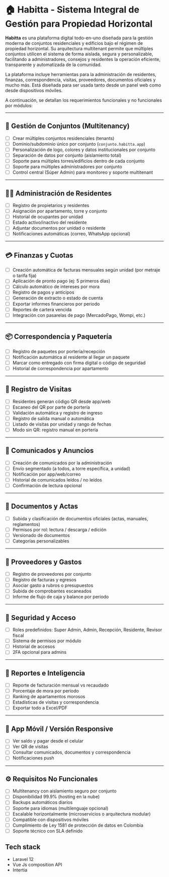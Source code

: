 # 🏠 Habitta - Sistema Integral de Gestión para Propiedad Horizontal

**Habitta** es una plataforma digital todo-en-uno diseñada para la gestión moderna de conjuntos residenciales y edificios bajo el régimen de propiedad horizontal. Su arquitectura multitenant permite que múltiples conjuntos utilicen el sistema de forma aislada, segura y personalizable, facilitando a administradores, consejos y residentes la operación eficiente, transparente y automatizada de la comunidad.

La plataforma incluye herramientas para la administración de residentes, finanzas, correspondencia, visitas, proveedores, documentos oficiales y mucho más. Está diseñada para ser usada tanto desde un panel web como desde dispositivos móviles.

A continuación, se detallan los requerimientos funcionales y no funcionales por módulos:

---

## 🏢 Gestión de Conjuntos (Multitenancy)

- [ ] Crear múltiples conjuntos residenciales (tenants)
- [ ] Dominio/subdominio único por conjunto (`conjunto.habitta.app`)
- [ ] Personalización de logo, colores y datos institucionales por conjunto
- [ ] Separación de datos por conjunto (aislamiento total)
- [ ] Soporte para múltiples torres/edificios dentro de cada conjunto
- [ ] Soporte para múltiples administradores por conjunto
- [ ] Control central (Súper Admin) para monitoreo y soporte multitenant

---

## 🧑‍💼 Administración de Residentes

- [ ] Registro de propietarios y residentes
- [ ] Asignación por apartamento, torre y conjunto
- [ ] Historial de ocupantes por unidad
- [ ] Estado activo/inactivo del residente
- [ ] Adjuntar documentos por unidad o residente
- [ ] Notificaciones automáticas (correo, WhatsApp opcional)

---

## 💳 Finanzas y Cuotas

- [ ] Creación automática de facturas mensuales según unidad (por metraje o tarifa fija)
- [ ] Aplicación de pronto pago (ej: 5 primeros días)
- [ ] Cálculo automático de intereses por mora
- [ ] Registro de pagos y anticipos
- [ ] Generación de extracto o estado de cuenta
- [ ] Exportar informes financieros por periodo
- [ ] Reportes de cartera vencida
- [ ] Integración con pasarelas de pago (MercadoPago, Wompi, etc.)

---

## 📦 Correspondencia y Paquetería

- [ ] Registro de paquetes por portería/recepción
- [ ] Notificación automática al residente al llegar un paquete
- [ ] Marcar como entregado con firma digital o código de seguridad
- [ ] Historial de correspondencia por apartamento

---

## 🚗 Registro de Visitas

- [ ] Residentes generan código QR desde app/web
- [ ] Escaneo del QR por parte de portería
- [ ] Validación automática y registro de ingreso
- [ ] Registro de salida manual o automática
- [ ] Listado de visitas por unidad y rango de fechas
- [ ] Modo sin QR: registro manual en portería

---

## 💬 Comunicados y Anuncios

- [ ] Creación de comunicados por la administración
- [ ] Envío segmentado (a todos, a torre específica, a unidad)
- [ ] Notificación por app/web/correo
- [ ] Historial de comunicados leídos / no leídos
- [ ] Confirmación de lectura opcional

---

## 🧾 Documentos y Actas

- [ ] Subida y clasificación de documentos oficiales (actas, manuales, reglamentos)
- [ ] Permisos por rol: lectura / descarga / edición
- [ ] Versionado de documentos
- [ ] Categorías personalizables

---

## 👷 Proveedores y Gastos

- [ ] Registro de proveedores por conjunto
- [ ] Registro de facturas y egresos
- [ ] Asociar gasto a rubros o presupuestos
- [ ] Subida de comprobantes escaneados
- [ ] Informe de flujo de caja y balance por periodo

---

## 🔐 Seguridad y Acceso

- [ ] Roles predefinidos: Super Admin, Admin, Recepción, Residente, Revisor fiscal
- [ ] Sistema de permisos por módulo
- [ ] Historial de accesos
- [ ] 2FA opcional para admins

---

## 🧠 Reportes e Inteligencia

- [ ] Reporte de facturación mensual vs recaudado
- [ ] Porcentaje de mora por periodo
- [ ] Ranking de apartamentos morosos
- [ ] Estadísticas de visitas y correspondencia
- [ ] Exportar todo a Excel/PDF

---

## 📱 App Móvil / Versión Responsive

- [ ] Ver saldo y pagar desde el celular
- [ ] Ver QR de visitas
- [ ] Consultar comunicados, documentos y correspondencia
- [ ] Notificaciones push

---

## ⚙️ Requisitos No Funcionales

- [ ] Multitenancy con aislamiento seguro por conjunto
- [ ] Disponibilidad 99.9% (hosting en la nube)
- [ ] Backups automáticos diarios
- [ ] Soporte para idiomas (multilenguaje opcional)
- [ ] Escalable horizontalmente (microservicios o arquitectura modular)
- [ ] Compatible con dispositivos móviles
- [ ] Cumplimiento de Ley 1581 de protección de datos en Colombia
- [ ] Soporte técnico con SLA definido

## Tech stack
- Laravel 12 
- Vue Js composition API
- Intertia
